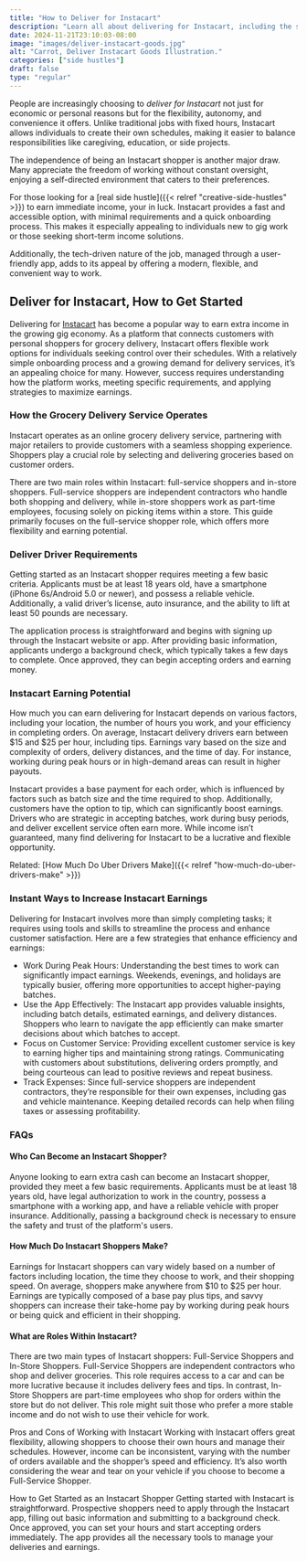```yaml
---
title: "How to Deliver for Instacart"
description: "Learn all about delivering for Instacart, including the step-by-step process, tools for success, and essential skills for becoming an efficient."
date: 2024-11-21T23:10:03-08:00
image: "images/deliver-instacart-goods.jpg"
alt: "Carrot, Deliver Instacart Goods Illustration."
categories: ["side hustles"]
draft: false
type: "regular"
---
```


People are increasingly choosing to *deliver for Instacart* not just for economic or personal reasons but for the flexibility, autonomy, and convenience it offers. Unlike traditional jobs with fixed hours, Instacart allows individuals to create their own schedules, making it easier to balance responsibilities like caregiving, education, or side projects.

The independence of being an Instacart shopper is another major draw. Many appreciate the freedom of working without constant oversight, enjoying a self-directed environment that caters to their preferences.

For those looking for a [real side hustle]({{< relref "creative-side-hustles" >}}) to earn immediate income, your in luck. Instacart provides a fast and accessible option, with minimal requirements and a quick onboarding process. This makes it especially appealing to individuals new to gig work or those seeking short-term income solutions.

Additionally, the tech-driven nature of the job, managed through a user-friendly app, adds to its appeal by offering a modern, flexible, and convenient way to work.

## Deliver for Instacart, How to Get Started

Delivering for [Instacart](https://instacart.oloiyb.net/c/2747132/413183) has become a popular way to earn extra income in the growing gig economy. As a platform that connects customers with personal shoppers for grocery delivery, Instacart offers flexible work options for individuals seeking control over their schedules. With a relatively simple onboarding process and a growing demand for delivery services, it’s an appealing choice for many. However, success requires understanding how the platform works, meeting specific requirements, and applying strategies to maximize earnings.

### How the Grocery Delivery Service Operates

Instacart operates as an online grocery delivery service, partnering with major retailers to provide customers with a seamless shopping experience. Shoppers play a crucial role by selecting and delivering groceries based on customer orders.

There are two main roles within Instacart: full-service shoppers and in-store shoppers. Full-service shoppers are independent contractors who handle both shopping and delivery, while in-store shoppers work as part-time employees, focusing solely on picking items within a store. This guide primarily focuses on the full-service shopper role, which offers more flexibility and earning potential.

### Deliver Driver Requirements

Getting started as an Instacart shopper requires meeting a few basic criteria. Applicants must be at least 18 years old, have a smartphone (iPhone 6s/Android 5.0 or newer), and possess a reliable vehicle. Additionally, a valid driver’s license, auto insurance, and the ability to lift at least 50 pounds are necessary.

The application process is straightforward and begins with signing up through the Instacart website or app. After providing basic information, applicants undergo a background check, which typically takes a few days to complete. Once approved, they can begin accepting orders and earning money.

### Instacart Earning Potential

How much you can earn delivering for Instacart depends on various factors, including your location, the number of hours you work, and your efficiency in completing orders. On average, Instacart delivery drivers earn between $15 and $25 per hour, including tips. Earnings vary based on the size and complexity of orders, delivery distances, and the time of day. For instance, working during peak hours or in high-demand areas can result in higher payouts.

Instacart provides a base payment for each order, which is influenced by factors such as batch size and the time required to shop. Additionally, customers have the option to tip, which can significantly boost earnings. Drivers who are strategic in accepting batches, work during busy periods, and deliver excellent service often earn more. While income isn’t guaranteed, many find delivering for Instacart to be a lucrative and flexible opportunity.

Related: [How Much Do Uber Drivers Make]({{< relref "how-much-do-uber-drivers-make" >}})

### Instant Ways to Increase Instacart Earnings

Delivering for Instacart involves more than simply completing tasks; it requires using tools and skills to streamline the process and enhance customer satisfaction. Here are a few strategies that enhance efficiency and earnings:

* Work During Peak Hours: Understanding the best times to work can significantly impact earnings. Weekends, evenings, and holidays are typically busier, offering more opportunities to accept higher-paying batches.
* Use the App Effectively: The Instacart app provides valuable insights, including batch details, estimated earnings, and delivery distances. Shoppers who learn to navigate the app efficiently can make smarter decisions about which batches to accept.
* Focus on Customer Service: Providing excellent customer service is key to earning higher tips and maintaining strong ratings. Communicating with customers about substitutions, delivering orders promptly, and being courteous can lead to positive reviews and repeat business.
* Track Expenses: Since full-service shoppers are independent contractors, they’re responsible for their own expenses, including gas and vehicle maintenance. Keeping detailed records can help when filing taxes or assessing profitability.

### FAQs

#### Who Can Become an Instacart Shopper?

Anyone looking to earn extra cash can become an Instacart shopper, provided they meet a few basic requirements. Applicants must be at least 18 years old, have legal authorization to work in the country, possess a smartphone with a working app, and have a reliable vehicle with proper insurance. Additionally, passing a background check is necessary to ensure the safety and trust of the platform's users.

#### How Much Do Instacart Shoppers Make?

Earnings for Instacart shoppers can vary widely based on a number of factors including location, the time they choose to work, and their shopping speed. On average, shoppers make anywhere from $10 to $25 per hour. Earnings are typically composed of a base pay plus tips, and savvy shoppers can increase their take-home pay by working during peak hours or being quick and efficient in their shopping.

#### What are Roles Within Instacart?

There are two main types of Instacart shoppers: Full-Service Shoppers and In-Store Shoppers. Full-Service Shoppers are independent contractors who shop and deliver groceries. This role requires access to a car and can be more lucrative because it includes delivery fees and tips. In contrast, In-Store Shoppers are part-time employees who shop for orders within the store but do not deliver. This role might suit those who prefer a more stable income and do not wish to use their vehicle for work.

Pros and Cons of Working with Instacart
Working with Instacart offers great flexibility, allowing shoppers to choose their own hours and manage their schedules. However, income can be inconsistent, varying with the number of orders available and the shopper’s speed and efficiency. It’s also worth considering the wear and tear on your vehicle if you choose to become a Full-Service Shopper.

How to Get Started as an Instacart Shopper
Getting started with Instacart is straightforward. Prospective shoppers need to apply through the Instacart app, filling out basic information and submitting to a background check. Once approved, you can set your hours and start accepting orders immediately. The app provides all the necessary tools to manage your deliveries and earnings.